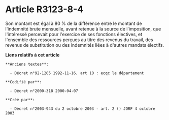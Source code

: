 # Article R3123-8-4

Son montant est égal à 80 % de la différence entre le montant de l'indemnité brute mensuelle, avant retenue à la source de
l'imposition, que l'intéressé percevait pour l'exercice de ses fonctions électives, et l'ensemble des ressources perçues au
titre des revenus du travail, des revenus de substitution ou des indemnités liées à d'autres mandats électifs.

**Liens relatifs à cet article**

	**Anciens textes**:

	  - Décret n°92-1205 1992-11-16, art 10 : ecqc le département

	**Codifié par**:

	  - Décret n°2000-318 2000-04-07

	**Créé par**:

	  - Décret n°2003-943 du 2 octobre 2003 - art. 2 () JORF 4 octobre 2003
